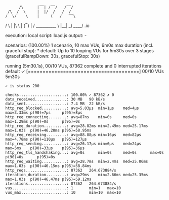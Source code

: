           /\      |‾‾| /‾‾/   /‾‾/   
     /\  /  \     |  |/  /   /  /    
    /  \/    \    |     (   /   ‾‾\  
   /          \   |  |\  \ |  (‾)  | 
  / __________ \  |__| \__\ \_____/ .io

  execution: local
     script: load.js
     output: -

  scenarios: (100.00%) 1 scenario, 10 max VUs, 6m0s max duration (incl. graceful stop):
           * default: Up to 10 looping VUs for 5m30s over 3 stages (gracefulRampDown: 30s, gracefulStop: 30s)


running (5m30.1s), 00/10 VUs, 87362 complete and 0 interrupted iterations
default ✓ [======================================] 00/10 VUs  5m30s

    ✓ is status 200

    checks.....................: 100.00% ✓ 87362 ✗ 0   
    data_received..............: 30 MB   90 kB/s
    data_sent..................: 7.4 MB  22 kB/s
    http_req_blocked...........: avg=5.03µs  min=1µs    med=4µs     max=3.33ms p(90)=7µs     p(95)=8µs    
    http_req_connecting........: avg=87ns    min=0s     med=0s      max=1.29ms p(90)=0s      p(95)=0s     
    http_req_duration..........: avg=28.82ms min=2.49ms med=25.17ms max=1.03s  p(90)=46.28ms p(95)=58.95ms
    http_req_receiving.........: avg=88.88µs min=16µs   med=82µs    max=4.78ms p(90)=110µs   p(95)=127µs  
    http_req_sending...........: avg=26.17µs min=6µs    med=24µs    max=5ms    p(90)=33µs    p(95)=36µs   
    http_req_tls_handshaking...: avg=0s      min=0s     med=0s      max=0s     p(90)=0s      p(95)=0s     
    http_req_waiting...........: avg=28.7ms  min=2.4ms  med=25.06ms max=1.03s  p(90)=46.15ms p(95)=58.84ms
    http_reqs..................: 87362   264.673884/s
    iteration_duration.........: avg=29ms    min=2.66ms med=25.35ms max=1.03s  p(90)=46.47ms p(95)=59.12ms
    iterations.................: 87362   264.673884/s
    vus........................: 1       min=1   max=10
    vus_max....................: 10      min=10  max=10